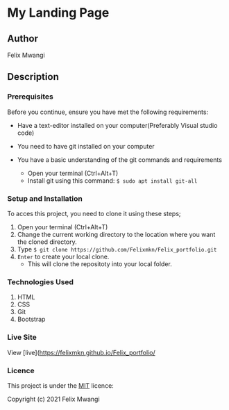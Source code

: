 # My Landing Page
## Author
Felix Mwangi 

## Description


### Prerequisites

Before you continue, ensure you have met the following requirements:

* Have a text-editor installed on your computer(Preferably Visual studio code)
* You need to have git installed on your computer
* You have a basic understanding of the git commands and requirements
    
   -  Open your terminal (Ctrl+Alt+T)
   -  Install git using this command:
        `$ sudo apt install git-all`

### Setup and Installation
To acces this project, you need to clone it using these steps;
1. Open your terminal (Ctrl+Alt+T)
2. Change the current working directory to the location where you want the cloned directory.
3. Type `$ git clone https://github.com/Felixmkn/Felix_portfolio.git`
4. `Enter` to create your local clone.
    * This will clone the repositoty into your local folder.

### Technologies Used
1. HTML
2. CSS
3. Git
4. Bootstrap

### Live Site
View [live](https://felixmkn.github.io/Felix_portfolio/


### Licence
This project is under the  [MIT](LICENSE) licence:<br>

Copyright (c) 2021 Felix Mwangi 
